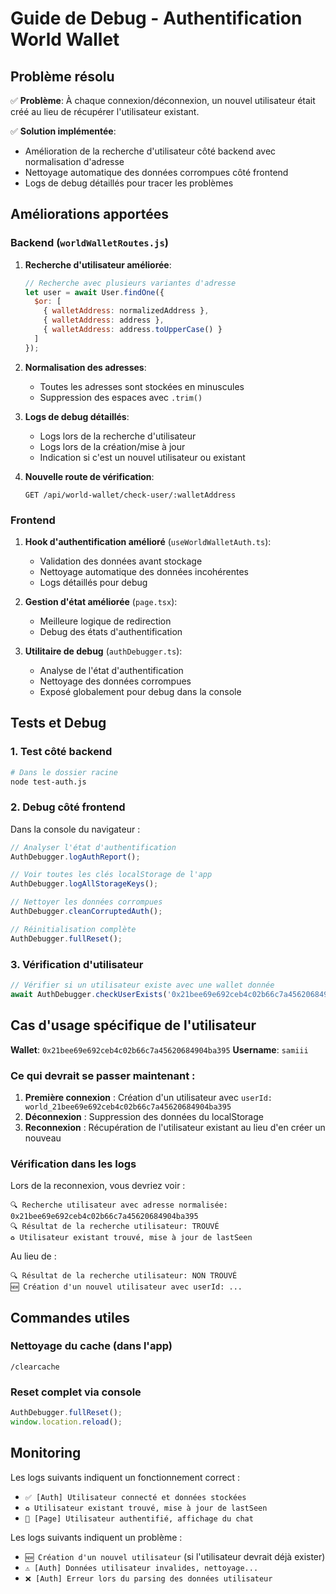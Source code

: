 # Guide de Debug - Authentification World Wallet

## Problème résolu

✅ **Problème**: À chaque connexion/déconnexion, un nouvel utilisateur était créé au lieu de récupérer l'utilisateur existant.

✅ **Solution implémentée**: 
- Amélioration de la recherche d'utilisateur côté backend avec normalisation d'adresse
- Nettoyage automatique des données corrompues côté frontend
- Logs de debug détaillés pour tracer les problèmes

## Améliorations apportées

### Backend (`worldWalletRoutes.js`)

1. **Recherche d'utilisateur améliorée**:
   ```javascript
   // Recherche avec plusieurs variantes d'adresse
   let user = await User.findOne({ 
     $or: [
       { walletAddress: normalizedAddress },
       { walletAddress: address }, 
       { walletAddress: address.toUpperCase() }
     ]
   });
   ```

2. **Normalisation des adresses**:
   - Toutes les adresses sont stockées en minuscules
   - Suppression des espaces avec `.trim()`

3. **Logs de debug détaillés**:
   - Logs lors de la recherche d'utilisateur
   - Logs lors de la création/mise à jour
   - Indication si c'est un nouvel utilisateur ou existant

4. **Nouvelle route de vérification**:
   ```
   GET /api/world-wallet/check-user/:walletAddress
   ```

### Frontend

1. **Hook d'authentification amélioré** (`useWorldWalletAuth.ts`):
   - Validation des données avant stockage
   - Nettoyage automatique des données incohérentes
   - Logs détaillés pour debug

2. **Gestion d'état améliorée** (`page.tsx`):
   - Meilleure logique de redirection
   - Debug des états d'authentification

3. **Utilitaire de debug** (`authDebugger.ts`):
   - Analyse de l'état d'authentification
   - Nettoyage des données corrompues
   - Exposé globalement pour debug dans la console

## Tests et Debug

### 1. Test côté backend

```bash
# Dans le dossier racine
node test-auth.js
```

### 2. Debug côté frontend

Dans la console du navigateur :
```javascript
// Analyser l'état d'authentification
AuthDebugger.logAuthReport();

// Voir toutes les clés localStorage de l'app
AuthDebugger.logAllStorageKeys();

// Nettoyer les données corrompues
AuthDebugger.cleanCorruptedAuth();

// Réinitialisation complète
AuthDebugger.fullReset();
```

### 3. Vérification d'utilisateur

```javascript
// Vérifier si un utilisateur existe avec une wallet donnée
await AuthDebugger.checkUserExists('0x21bee69e692ceb4c02b66c7a45620684904ba395');
```

## Cas d'usage spécifique de l'utilisateur

**Wallet**: `0x21bee69e692ceb4c02b66c7a45620684904ba395`
**Username**: `samiii`

### Ce qui devrait se passer maintenant :

1. **Première connexion** : Création d'un utilisateur avec `userId: world_21bee69e692ceb4c02b66c7a45620684904ba395`
2. **Déconnexion** : Suppression des données du localStorage
3. **Reconnexion** : Récupération de l'utilisateur existant au lieu d'en créer un nouveau

### Vérification dans les logs

Lors de la reconnexion, vous devriez voir :
```
🔍 Recherche utilisateur avec adresse normalisée: 0x21bee69e692ceb4c02b66c7a45620684904ba395
🔍 Résultat de la recherche utilisateur: TROUVÉ
♻️ Utilisateur existant trouvé, mise à jour de lastSeen
```

Au lieu de :
```
🔍 Résultat de la recherche utilisateur: NON TROUVÉ
🆕 Création d'un nouvel utilisateur avec userId: ...
```

## Commandes utiles

### Nettoyage du cache (dans l'app)
```
/clearcache
```

### Reset complet via console
```javascript
AuthDebugger.fullReset();
window.location.reload();
```

## Monitoring

Les logs suivants indiquent un fonctionnement correct :

- `✅ [Auth] Utilisateur connecté et données stockées`
- `♻️ Utilisateur existant trouvé, mise à jour de lastSeen`
- `🎯 [Page] Utilisateur authentifié, affichage du chat`

Les logs suivants indiquent un problème :

- `🆕 Création d'un nouvel utilisateur` (si l'utilisateur devrait déjà exister)
- `⚠️ [Auth] Données utilisateur invalides, nettoyage...`
- `❌ [Auth] Erreur lors du parsing des données utilisateur` 